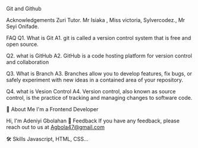 Git and Github

Acknowledgements
Zuri Tutor. Mr Isiaka , Miss victoria, Sylvercodez., Mr Seyi Onifade.

FAQ
Q1. What is Git
A1. git is called a version control system that is free and open source. 

Q2. what is GitHub
A2. GitHub is a code hosting platform for version control and collaboration

Q3. What is Branch
A3.  Branches allow you to develop features, fix bugs, or safely experiment with new ideas in a contained area of your repository.

Q4. what is Vesion Control
A4. Version control, also known as source control, is the practice of tracking and managing changes to software code.

🚀 About Me
I'm a Frontend Developer

Hi, I'm Adeniyi Gbolahan 👋
Feedback
If you have any feedback, please reach out to us at Agbola47@gmail.com

🛠 Skills
Javascript, HTML, CSS...


